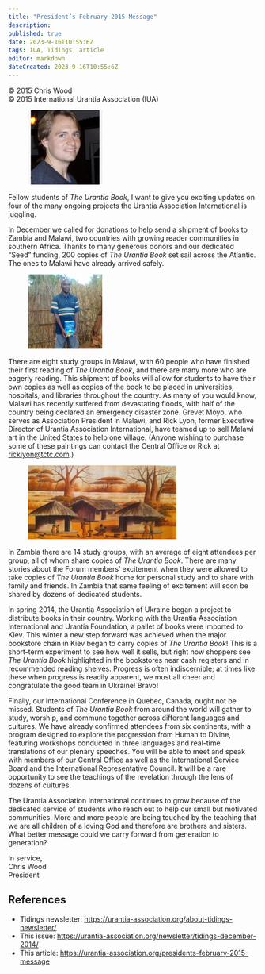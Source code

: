 ```yaml
---
title: "President’s February 2015 Message"
description: 
published: true
date: 2023-9-16T10:55:6Z
tags: IUA, Tidings, article
editor: markdown
dateCreated: 2023-9-16T10:55:6Z
---
```


<p class="v-card v-sheet theme--light gray lighten-3 px-2">© 2015 Chris Wood<br>© 2015 International Urantia Association (IUA)</p>

<figure id="Figure_3" class="image urantiapedia image-style-align-left">
<img src="../../../image/article/IUA_Tidings/Chris-Wood-framed-150x150.jpg">
</figure>

Fellow students of _The Urantia Book_, I want to give you exciting updates on four of the many ongoing projects the Urantia Association International is juggling.

In December we called for donations to help send a shipment of books to Zambia and Malawi, two countries with growing reader communities in southern Africa. Thanks to many generous donors and our dedicated “Seed” funding, 200 copies of _The Urantia Book_ set sail across the Atlantic. The ones to Malawi have already arrived safely.

<figure id="Figure_4" class="image urantiapedia image-style-align-right">
<img src="../../../image/article/IUA_Tidings/Photo0855-150x150.jpg">
</figure>

There are eight study groups in Malawi, with 60 people who have finished their first reading of _The Urantia Book_, and there are many more who are eagerly reading. This shipment of books will allow for students to have their own copies as well as copies of the book to be placed in universities, hospitals, and libraries throughout the country. As many of you would know, Malawi has recently suffered from devastating floods, with half of the country being declared an emergency disaster zone. Grevet Moyo, who serves as Association President in Malawi, and Rick Lyon, former Executive Director of Urantia Association International, have teamed up to sell Malawi art in the United States to help one village. (Anyone wishing to purchase some of these paintings can contact the Central Office or Rick at [ricklyon@tctc.com](mailto:ricklyon@tctc.com).)

<figure id="Figure_5" class="image urantiapedia">
<img src="../../../image/article/IUA_Tidings/village-300x149.jpg">
</figure>

In Zambia there are 14 study groups, with an average of eight attendees per group, all of whom share copies of _The Urantia Book_. There are many stories about the Forum members’ excitement when they were allowed to take copies of _The Urantia Book_ home for personal study and to share with family and friends. In Zambia that same feeling of excitement will soon be shared by dozens of dedicated students.

In spring 2014, the Urantia Association of Ukraine began a project to distribute books in their country. Working with the Urantia Association International and Urantia Foundation, a pallet of books were imported to Kiev. This winter a new step forward was achieved when the major bookstore chain in Kiev began to carry copies of _The Urantia Book_! This is a short-term experiment to see how well it sells, but right now shoppers see _The Urantia Book_ highlighted in the bookstores near cash registers and in recommended reading shelves. Progress is often indiscernible; at times like these when progress is readily apparent, we must all cheer and congratulate the good team in Ukraine! Bravo!

Finally, our International Conference in Quebec, Canada, ought not be missed. Students of _The Urantia Book_ from around the world will gather to study, worship, and commune together across different languages and cultures. We have already confirmed attendees from six continents, with a program designed to explore the progression from Human to Divine, featuring workshops conducted in three languages and real-time translations of our plenary speeches. You will be able to meet and speak with members of our Central Office as well as the International Service Board and the International Representative Council. It will be a rare opportunity to see the teachings of the revelation through the lens of dozens of cultures.

The Urantia Association International continues to grow because of the dedicated service of students who reach out to help our small but motivated communities. More and more people are being touched by the teaching that we are all children of a loving God and therefore are brothers and sisters. What better message could we carry forward from generation to generation?

In service,  
Chris Wood  
President

## References

- Tidings newsletter: https://urantia-association.org/about-tidings-newsletter/
- This issue: https://urantia-association.org/newsletter/tidings-december-2014/
- This article: https://urantia-association.org/presidents-february-2015-message